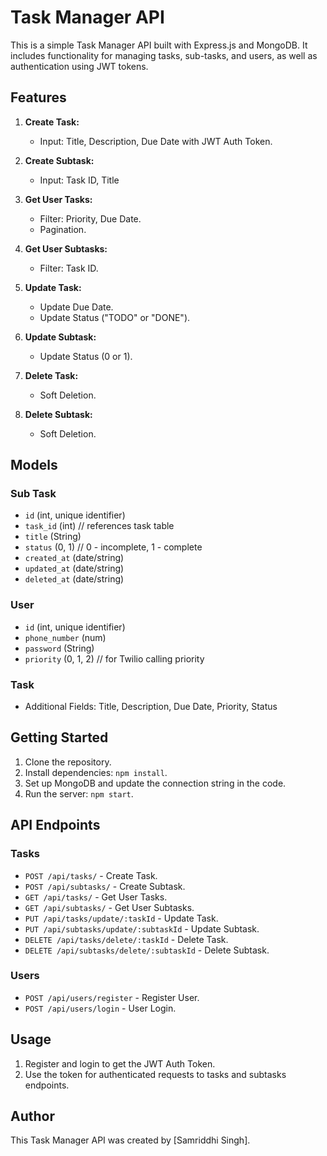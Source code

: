 # Task Manager API

This is a simple Task Manager API built with Express.js and MongoDB. It includes functionality for managing tasks, sub-tasks, and users, as well as authentication using JWT tokens.

## Features

1. **Create Task:**
   - Input: Title, Description, Due Date with JWT Auth Token.
   
2. **Create Subtask:**
   - Input: Task ID, Title

3. **Get User Tasks:**
   - Filter: Priority, Due Date.
   - Pagination.

4. **Get User Subtasks:**
   - Filter: Task ID.

5. **Update Task:**
   - Update Due Date.
   - Update Status ("TODO" or "DONE").

6. **Update Subtask:**
   - Update Status (0 or 1).

7. **Delete Task:**
   - Soft Deletion.

8. **Delete Subtask:**
   - Soft Deletion.

## Models

### Sub Task
- `id` (int, unique identifier)
- `task_id` (int) // references task table
- `title` (String)
- `status` (0, 1) // 0 - incomplete, 1 - complete
- `created_at` (date/string)
- `updated_at` (date/string)
- `deleted_at` (date/string)

### User
- `id` (int, unique identifier)
- `phone_number` (num)
- `password` (String)
- `priority` (0, 1, 2) // for Twilio calling priority

### Task
- Additional Fields: Title, Description, Due Date, Priority, Status

## Getting Started

1. Clone the repository.
2. Install dependencies: `npm install`.
3. Set up MongoDB and update the connection string in the code.
4. Run the server: `npm start`.

## API Endpoints

### Tasks

- `POST /api/tasks/` - Create Task.
- `POST /api/subtasks/` - Create Subtask.
- `GET /api/tasks/` - Get User Tasks.
- `GET /api/subtasks/` - Get User Subtasks.
- `PUT /api/tasks/update/:taskId` - Update Task.
- `PUT /api/subtasks/update/:subtaskId` - Update Subtask.
- `DELETE /api/tasks/delete/:taskId` - Delete Task.
- `DELETE /api/subtasks/delete/:subtaskId` - Delete Subtask.

### Users

- `POST /api/users/register` - Register User.
- `POST /api/users/login` - User Login.

## Usage

1. Register and login to get the JWT Auth Token.
2. Use the token for authenticated requests to tasks and subtasks endpoints.

## Author

This Task Manager API was created by [Samriddhi Singh].

